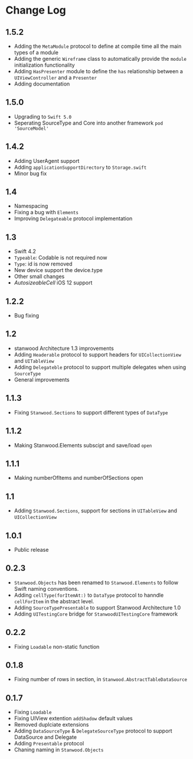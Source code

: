 # Change Log

## 1.5.2
- Adding the `MetaModule` protocol to define at compile time all the main types of a module
- Adding the generic `Wireframe` class to automatically provide the `module` initialization functionality 
- Adding `HasPresenter` module to define the  `has` relationship between a `UIViewController` and a `Presenter`
- Adding documentation

## 1.5.0
- Upgrading to `Swift 5.0`
- Seperating SourceType and Core into another framework `pod 'SourceModel'`

## 1.4.2
- Adding UserAgent support
- Adding `applicationSupportDirectory` to `Storage.swift`
- Minor bug fix

## 1.4 

- Namespacing
- Fixing a bug with `Elements`
- Improving `Delegateable` protocol implementation

## 1.3 

- Swift 4.2
- `Typeable`: Codable is not required now
- `Type`: id is now removed
- New device support the device.type
- Other small changes
- *AutosizeableCell* iOS 12 support

## 1.2.2

- Bug fixing

## 1.2

- stanwood Architecture 1.3 improvements
- Adding `Headerable` protocol to support headers for `UICollectionView` and `UITableView`
- Adding `Delegateble` protocol to support multiple delegates when using `SourceType`
- General improvements

## 1.1.3

- Fixing `Stanwood.Sections` to support different types of `DataType`

## 1.1.2

- Making Stanwood.Elements subscipt and save/load `open`

## 1.1.1

- Making numberOfItems and numberOfSections open

## 1.1

- Adding `Stanwood.Sections`, support for sections in `UITableView` and `UICollectionView`

## 1.0.1

- Public release

## 0.2.3

- `Stanwood.Objects` has been renamed to `Stanwood.Elements` to follow Swift naming conventions.
- Adding `cellType(forItemAt:)` to `DataType` protocol to hanndle `cellForItem` in the abstract level.
- Adding `SourceTypePresentable` to support Stanwood Architecture 1.0
- Adding `UITestingCore` bridge for `StanwoodUITestingCore` framework

## 0.2.2

- Fixing `Loadable` non-static function

## 0.1.8

- Fixing number of rows in section, in `Stanwood.AbstractTableDataSource`

## 0.1.7

- Fixing `Loadable`
- Fixing UIView extention `addShadow` default values
- Removed duplciate extensions
- Adding `DataSourceType` & `DelegateSourceType` protocol to support DataSource and Delegate
- Adding `Presentable` protocol
- Chaning naming in `Stanwood.Objects`
